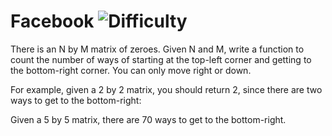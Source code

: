 # Facebook ![Difficulty](https://img.shields.io/badge/-MEDIUM-yellow)
	
There is an N by M matrix of zeroes. Given N and M, write a function to count the number of ways of starting at the top-left corner and getting to the bottom-right corner. You can only move right or down.
	
For example, given a 2 by 2 matrix, you should return 2, since there are two ways to get to the bottom-right:
	




	
Given a 5 by 5 matrix, there are 70 ways to get to the bottom-right.
	
